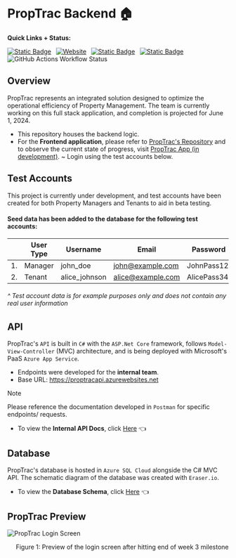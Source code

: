 # PropTrac Backend :house:

**Quick Links + Status:**

[![Static Badge](https://img.shields.io/badge/Frontend%20Repo-A2D7E2?style=flat&logo=github&logoColor=black)](https://github.com/calebsylvia/PropTrac) &ensp;[![Website](https://img.shields.io/website?url=https%3A%2F%2Fproptrac-app.vercel.app%2F&up_message=in%20development&up_color=8DD394&down_color=red&style=flat&logo=vercel&label=Frontend%20App)](https://proptrac-app.vercel.app/) &ensp;[![Static Badge](https://img.shields.io/badge/API_Docs-public-lightgrey?style=flat&logo=postman&logoColor=black&labelColor=EEE2D1)](https://documenter.getpostman.com/view/31041768/2sA3Bn5Bzt) &ensp;[![Static Badge](https://img.shields.io/badge/Database%20Schema-public-lightgray?style=flat&logo=eraser-io&labelColor=DE7676)](https://app.eraser.io/workspace/pbzCocdYcajMIkRmPd15?origin=share) &ensp;![GitHub Actions Workflow Status](https://img.shields.io/github/actions/workflow/status/et120/PropTrac-backend/main_proptracapi.yml?style=flat&logo=azure-devops&label=Build%20%26%20Deploy%20API&labelColor=grey&color=8DD394)

## Overview
PropTrac represents an integrated solution designed to optimize the operational efficiency of Property Management. The team is currently working on this full stack application, and completion is projected for June 1, 2024.

- This repository houses the backend logic.
- For the **Frontend application**, please refer to [PropTrac's Repository](https://github.com/calebsylvia/PropTrac) and to observe the current state of progress, visit [PropTrac App (in development)](https://proptrac-app.vercel.app/). ~ Login using the test accounts below.

## Test Accounts
This project is currently under development, and test accounts have been created for both Property Managers and Tenants to aid in beta testing. 

#### Seed data has been added to the database for the following test accounts:

|  | User Type | Username | Email | Password |
| --- | --- | --- | --- | --- |
| 1. | Manager | john_doe | john@example.com | JohnPass12! |
| 2. | Tenant | alice_johnson | alice@example.com | AlicePass34! |

###### ^ Test account data is for example purposes only and does not contain any real user information


## API 

PropTrac's `API` is built in `C#` with the `ASP.Net Core` framework, follows `Model-View-Controller` (MVC) architecture, and is being deployed with Microsoft's PaaS `Azure App Service`.

- Endpoints were developed for the **internal team**.
- Base URL: https://proptracapi.azurewebsites.net

> [!NOTE]
> Please reference the documentation developed in `Postman` for specific endpoints/ requests.

- To view the **Internal API Docs**, click [Here](https://documenter.getpostman.com/view/31041768/2sA3Bn5Bzt) :point_left:
&ensp;


## Database 

PropTrac's database is hosted in `Azure SQL Cloud` alongside the C# MVC API. The schematic diagram of the database was created with `Eraser.io`.

- To view the **Database Schema**, click [Here](https://app.eraser.io/workspace/pbzCocdYcajMIkRmPd15?origin=share) :point_left:
&ensp;


## PropTrac Preview
![PropTrac Login Screen](https://github.com/et120/PropTrac-backend/assets/148283439/62e049f9-9d8b-432e-8743-1f586a8176f9)

<p align="right">Figure 1: Preview of the login screen after hitting end of week 3 milestone</p>

